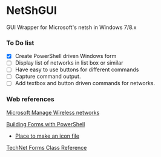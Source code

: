 # NetShGUI
GUI Wrapper for Microsoft's netsh in Windows 7/8.x

### To Do list
- [x] Create PowerShell driven Windows form
- [ ] Display list of networks in list box or similar
- [ ] Have easy to use buttons for different commands
- [ ] Capture command output.
- [ ] Add textbox and button driven commands for networks.

### Web references
[Microsoft Manage Wireless networks](http://windows.microsoft.com/en-CA/windows-8/manage-wireless-network-profiles)

[Building Forms with PowerShell](http://blogs.technet.com/b/stephap/archive/2012/04/23/building-forms-with-powershell-part-1-the-form.aspx)
- [Place to make an icon file](http://www.xiconeditor.com/)

[TechNet Forms Class Reference](https://msdn.microsoft.com/en-us/library/system.windows.forms.form.aspx)
